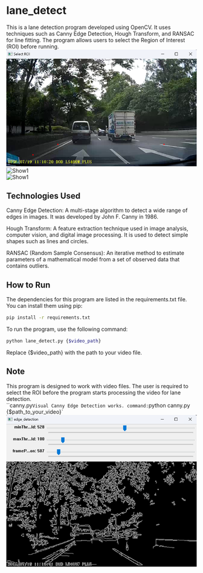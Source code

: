# lane_detect
This is a lane detection program developed using OpenCV. It uses techniques such as Canny Edge Detection, Hough Transform, and RANSAC for line fitting. The program allows users to select the Region of Interest (ROI) before running.  
![select roi](./display/roi.png)  
![Show1](./display/show1.gif)  
![Show1](./display/show2.gif)  

## Technologies Used

Canny Edge Detection: A multi-stage algorithm to detect a wide range of edges in images. It was developed by John F. Canny in 1986.  

Hough Transform: A feature extraction technique used in image analysis, computer vision, and digital image processing. It is used to detect simple shapes such as lines and circles.  

RANSAC (Random Sample Consensus): An iterative method to estimate parameters of a mathematical model from a set of observed data that contains outliers.  

## How to Run
The dependencies for this program are listed in the requirements.txt file. You can install them using pip:
```bash
pip install -r requirements.txt
```

To run the program, use the following command:
```bash
python lane_detect.py {$video_path}
```
Replace {$video_path} with the path to your video file.

## Note
This program is designed to work with video files. The user is required to select the ROI before the program starts processing the video for lane detection.  
``canny.py` Visual Canny Edge Detection works. command: `python canny.py {$path_to_your_video}`
![canny work](./display/canny.png)
